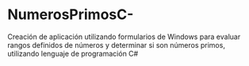 # NumerosPrimosC-
Creación de aplicación utilizando formularios de Windows para evaluar rangos definidos de números y determinar si son números primos, utilizando lenguaje de programación C# 
